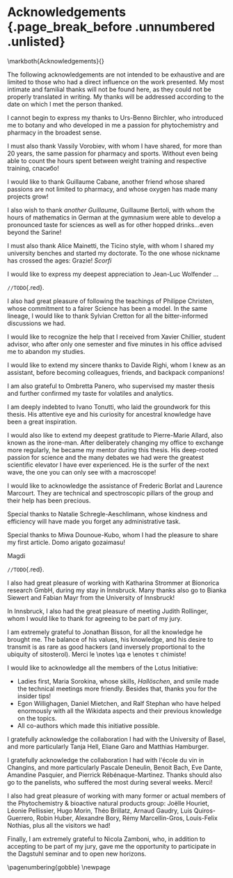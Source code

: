 # Acknowledgements {.page_break_before .unnumbered .unlisted}
\markboth{Acknowledgements}{}

The following acknowledgements are not intended to be exhaustive and are limited to those who had a direct influence on the work presented.
My most intimate and familial thanks will not be found here, as they could not be properly translated in writing.
My thanks will be addressed according to the date on which I met the person thanked.

I cannot begin to express my thanks to Urs-Benno Birchler, who introduced me to botany and who developed in me a passion for phytochemistry and pharmacy in the broadest sense.

I must also thank Vassily Vorobiev, with whom I have shared, for more than 20 years, the same passion for pharmacy and sports. 
Without even being able to count the hours spent between weight training and respective training, спасибо!

I would like to thank Guillaume Cabane, another friend whose shared passions are not limited to pharmacy, and whose oxygen has made many projects grow!

I also wish to thank *another Guillaume*, Guillaume Bertoli, with whom the hours of mathematics in German at the gymnasium were able to develop a pronounced taste for sciences as well as for other hopped drinks...even beyond the Sarine!

I must also thank Alice Mainetti, the Ticino style, with whom I shared my university benches and started my doctorate. To the one whose nickname has crossed the ages: Grazie! *Scorfi*

I would like to express my deepest appreciation to Jean-Luc Wolfender ...

`//TODO`{.red}.

I also had great pleasure of following the teachings of Philippe Christen, whose commitment to a fairer Science has been a model. 
In the same lineage, I would like to thank Sylvian Cretton for all the bitter-informed discussions we had. 

I would like to recognize the help that I received from Xavier Chillier, student advisor, who after only one semester and five minutes in his office advised me to abandon my studies.

I would like to extend my sincere thanks to Davide Righi, whom I knew as an assistant, before becoming colleagues, friends, and backpack companions!

I am also grateful to Ombretta Panero, who supervised my master thesis and further confirmed my taste for volatiles and analytics.

I am deeply indebted to Ivano Tonutti, who laid the groundwork for this thesis.
His attentive eye and his curiosity for ancestral knowledge have been a great inspiration.

I would also like to extend my deepest gratitude to Pierre-Marie Allard, also known as the irone-man. 
After deliberately changing my office to exchange more regularly, he became my mentor during this thesis. 
His deep-rooted passion for science and the many debates we had were the greatest scientific elevator I have ever experienced.
He is the surfer of the next wave, the one you can only see with a macroscope!

I would like to acknowledge the assistance of Frederic Borlat and Laurence Marcourt.
They are technical and spectroscopic pillars of the group and their help has been precious.

Special thanks to Natalie Schregle-Aeschlimann, whose kindness and efficiency will have made you forget any administrative task.

Special thanks to Miwa Dounoue-Kubo, whom I had the pleasure to share my first article. 
Domo arigato gozaimasu!


Magdi

`//TODO`{.red}.

I also had great pleasure of working with Katharina Strommer at Bionorica research GmbH, during my stay in Innsbruck. 
Many thanks also go to Bianka Siewert and Fabian Mayr from the University of Innsbruck!

In Innsbruck, I also had the great pleasure of meeting Judith Rollinger, whom I would like to thank for agreeing to be part of my jury.

I am extremely grateful to Jonathan Bisson, for all the knowledge he brought me.
The balance of his values, his knowledge, and his desire to transmit is as rare as good hackers (and inversely proportional to the ubiquity of sitosterol). Merci le 
\notes \qa e \enotes
τ
chimiste!

I would like to acknowledge all the members of the Lotus Initiative:
- Ladies first, Maria Sorokina, whose skills, *Hallöschen*, and smile made the technical meetings more friendly. Besides that, thanks you for the insider tips!
- Egon Willighagen, Daniel Mietchen, and Ralf Stephan who have helped enormously with all the Wikidata aspects and their previous knowledge on the topics.
- All co-authors which made this initiative possible.

I gratefully acknowledge the collaboration I had with the University of Basel, and more particularly Tanja Hell, Eliane Garo and Matthias Hamburger.

I gratefully acknowledge the collaboration I had with l'école du vin in Changins, and more particularly Pascale Deneulin, Benoit Bach, Eve Dante, Amandine Pasquier, and Pierrick  Rébénaque-Martinez. Thanks should also go to the panelists, who suffered the most during several weeks. Merci!

I also had great pleasure of working with many former or actual members of the Phytochemistry & bioactive natural products group: Joëlle Houriet, Léonie Pellissier, Hugo Morin, Théo Brillatz, Arnaud Gaudry, Luis Quiros-Guerrero, Robin Huber, Alexandre Bory, Rémy Marcellin-Gros, Louis-Felix Nothias, plus all the visitors we had!

Finally, I am extremely grateful to Nicola Zamboni, who, in addition to accepting to be part of my jury, gave me the opportunity to participate in the Dagstuhl seminar and to open new horizons.

\pagenumbering{gobble}
\newpage